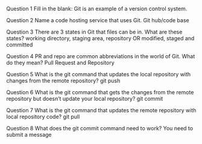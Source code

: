 Question 1
Fill in the blank:
Git is an example of a version control system.

Question 2
Name a code hosting service that uses Git.
Git hub/code base

Question 3
There are 3 states in Git that files can be in. What are these states?
working directory, staging area, repository OR
modified, staged and committed

Question 4
PR and repo are common abbreviations in the world of Git. What do they mean?
Pull Request and Repository

Question 5
What is the git command that updates the local repository with changes from the
remote repository?
git push

Question 6
What is the git command that gets the changes from the remote repository but
doesn’t update your local repository?
git commit

Question 7
What is the git command that updates the remote repository with local repository
code?
git pull 

Question 8
What does the git commit command need to work?
You need to submit a message
